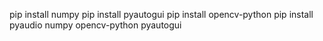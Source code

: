 pip install numpy
pip install pyautogui
pip install opencv-python
pip install pyaudio numpy opencv-python pyautogui